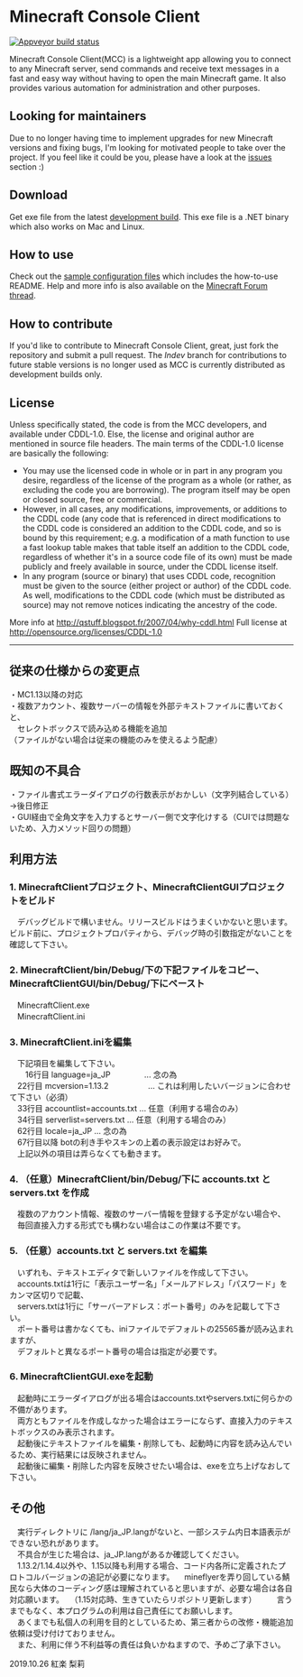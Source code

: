 Minecraft Console Client
========================

[![Appveyor build status](https://ci.appveyor.com/api/projects/status/github/ORelio/Minecraft-Console-Client?branch=Indev)](https://ci.appveyor.com/project/ORelio/minecraft-console-client)

Minecraft Console Client(MCC) is a lightweight app allowing you to connect to any Minecraft server,
send commands and receive text messages in a fast and easy way without having to open the main Minecraft game. It also provides various automation for administration and other purposes.

## Looking for maintainers

Due to no longer having time to implement upgrades for new Minecraft versions and fixing bugs, I'm looking for motivated people to take over the project. If you feel like it could be you, please have a look at the [issues](https://github.com/ORelio/Minecraft-Console-Client/issues?q=is%3Aissue+is%3Aopen+label%3Awaiting-for%3Acontributor) section :)

## Download

Get exe file from the latest [development build](https://ci.appveyor.com/project/ORelio/minecraft-console-client/build/artifacts).
This exe file is a .NET binary which also works on Mac and Linux.

## How to use

Check out the [sample configuration files](MinecraftClient/config/) which includes the how-to-use README.
Help and more info is also available on the [Minecraft Forum thread](http://www.minecraftforum.net/topic/1314800-/).<br/>

## How to contribute

If you'd like to contribute to Minecraft Console Client, great, just fork the repository and submit a pull request. The *Indev* branch for contributions to future stable versions is no longer used as MCC is currently distributed as development builds only.

## License

Unless specifically stated, the code is from the MCC developers, and available under CDDL-1.0.
Else, the license and original author are mentioned in source file headers.
The main terms of the CDDL-1.0 license are basically the following:

- You may use the licensed code in whole or in part in any program you desire, regardless of the license of the program as a whole (or rather, as excluding the code you are borrowing). The program itself may be open or closed source, free or commercial.
- However, in all cases, any modifications, improvements, or additions to the CDDL code (any code that is referenced in direct modifications to the CDDL code is considered an addition to the CDDL code, and so is bound by this requirement; e.g. a modification of a math function to use a fast lookup table makes that table itself an addition to the CDDL code, regardless of whether it's in a source code file of its own) must be made publicly and freely available in source, under the CDDL license itself.
- In any program (source or binary) that uses CDDL code, recognition must be given to the source (either project or author) of the CDDL code. As well, modifications to the CDDL code (which must be distributed as source) may not remove notices indicating the ancestry of the code.

More info at http://qstuff.blogspot.fr/2007/04/why-cddl.html
Full license at http://opensource.org/licenses/CDDL-1.0

---

## 従来の仕様からの変更点
・MC1.13以降の対応  
・複数アカウント、複数サーバーの情報を外部テキストファイルに書いておくと、  
　セレクトボックスで読み込める機能を追加  
（ファイルがない場合は従来の機能のみを使えるよう配慮）  
  
## 既知の不具合
・ファイル書式エラーダイアログの行数表示がおかしい（文字列結合している）→後日修正  
・GUI経由で全角文字を入力するとサーバー側で文字化けする（CUIでは問題ないため、入力メソッド回りの問題）  
  
## 利用方法
### 1. MinecraftClientプロジェクト、MinecraftClientGUIプロジェクトをビルド
　デバッグビルドで構いません。リリースビルドはうまくいかないと思います。  
  ビルド前に、プロジェクトプロパティから、デバッグ時の引数指定がないことを確認して下さい。  
  
### 2. MinecraftClient/bin/Debug/下の下記ファイルをコピー、MinecraftClientGUI/bin/Debug/下にペースト
　MinecraftClient.exe  
　MinecraftClient.ini  
  
### 3. MinecraftClient.iniを編集
　下記項目を編集して下さい。  
　　16行目 language=ja_JP    　　　　... 念の為  
  　22行目 mcversion=1.13.2　　　　　... これは利用したいバージョンに合わせて下さい（必須）  
  　33行目 accountlist=accounts.txt ... 任意（利用する場合のみ）  
  　34行目 serverlist=servers.txt   ... 任意（利用する場合のみ）  
  　62行目 locale=ja_JP             ... 念の為  
  　67行目以降 botの利き手やスキンの上着の表示設定はお好みで。  
  　上記以外の項目は弄らなくても動きます。  
     
### 4. （任意）MinecraftClient/bin/Debug/下に accounts.txt と servers.txt を作成
　複数のアカウント情報、複数のサーバー情報を登録する予定がない場合や、  
　毎回直接入力する形式でも構わない場合はこの作業は不要です。  
  
### 5. （任意）accounts.txt と servers.txt を編集
　いずれも、テキストエディタで新しいファイルを作成して下さい。  
　accounts.txtは1行に「表示ユーザー名」「メールアドレス」「パスワード」をカンマ区切りで記載、  
　servers.txtは1行に「サーバーアドレス：ポート番号」のみを記載して下さい。  
　ポート番号は書かなくても、iniファイルでデフォルトの25565番が読み込まれますが、  
　デフォルトと異なるポート番号の場合は指定が必要です。  
  
### 6. MinecraftClientGUI.exeを起動
　起動時にエラーダイアログが出る場合はaccounts.txtやservers.txtに何らかの不備があります。  
　両方ともファイルを作成しなかった場合はエラーにならず、直接入力のテキストボックスのみ表示されます。  
　起動後にテキストファイルを編集・削除しても、起動時に内容を読み込んでいるため、実行結果には反映されません。  
　起動後に編集・削除した内容を反映させたい場合は、exeを立ち上げなおして下さい。  
  
## その他
　実行ディレクトリに /lang/ja_JP.langがないと、一部システム内日本語表示ができない恐れがあります。  
　不具合が生じた場合は、ja_JP.langがあるか確認してください。  
　1.13.2/1.14.4以外や、1.15以降も利用する場合、コード内各所に定義されたプロトコルバージョンの追記が必要になります。
　mineflyerを弄り回している鯖民なら大体のコーディング感は理解されていると思いますが、必要な場合は各自対応願います。
　（1.15対応時、生きていたらリポジトリ更新します）
　
　言うまでもなく、本プログラムの利用は自己責任にてお願いします。  
　あくまでも私個人の利用を目的としているため、第三者からの改修・機能追加依頼は受け付けておりません。  
　また、利用に伴う不利益等の責任は負いかねますので、予めご了承下さい。  
   
2019.10.26 紅楽 梨莉  
